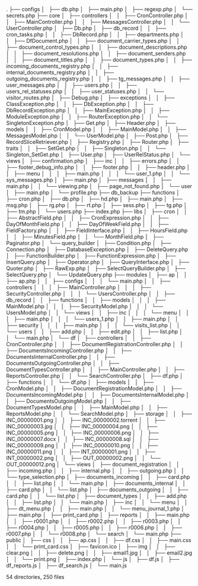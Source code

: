 .
├── configs
│   ├── db.php
│   ├── main.php
│   ├── regexp.php
│   └── secrets.php
├── core
│   ├── controllers
│   │   ├── CronController.php
│   │   ├── MainController.php
│   │   ├── MessagesController.php
│   │   └── UserController.php
│   ├── Db.php
│   ├── db_record
│   │   ├── cron_tasks.php
│   │   ├── DbRecord.php
│   │   ├── departments.php
│   │   ├── DfDocument.php
│   │   ├── document_carrier_types.php
│   │   ├── document_control_types.php
│   │   ├── document_descriptions.php
│   │   ├── document_resolutions.php
│   │   ├── document_senders.php
│   │   ├── document_titles.php
│   │   ├── document_types.php
│   │   ├── incoming_documents_registry.php
│   │   ├── internal_documents_registry.php
│   │   ├── outgoing_documents_registry.php
│   │   ├── tg_messages.php
│   │   ├── user_messages.php
│   │   ├── users.php
│   │   ├── users_rel_statuses.php
│   │   ├── user_statuses.php
│   │   └── visitor_routes.php
│   ├── Debug.php
│   ├── exceptions
│   │   ├── ClassException.php
│   │   ├── DbException.php
│   │   ├── DbRecordException.php
│   │   ├── MainException.php
│   │   ├── ModuleException.php
│   │   ├── RouterException.php
│   │   └── SingletonException.php
│   ├── Get.php
│   ├── Header.php
│   ├── models
│   │   ├── CronModel.php
│   │   ├── MainModel.php
│   │   ├── MessagesModel.php
│   │   └── UserModel.php
│   ├── Post.php
│   ├── RecordSliceRetriever.php
│   ├── Registry.php
│   ├── Router.php
│   ├── traits
│   │   ├── SetGet.php
│   │   ├── Singleton.php
│   │   └── Singleton_SetGet.php
│   ├── User.php
│   ├── UserRelStatus.php
│   └── views
│       ├── confirmation.php
│       ├── inc
│       │   ├── errors.php
│       │   ├── footer_debug_info.php
│       │   ├── footer.php
│       │   ├── header.php
│       │   ├── menu
│       │   │   ├── main.php
│       │   │   └── user_1.php
│       │   └── sys_messages.php
│       ├── main.php
│       ├── messages
│       │   ├── main.php
│       │   └── viewing.php
│       ├── page_not_found.php
│       └── user
│           ├── main.php
│           └── profile.php
├── db_backup
├── functions
│   ├── cron.php
│   ├── db.php
│   ├── hd.php
│   ├── main.php
│   ├── msg.php
│   ├── rg.php
│   ├── rt.php
│   ├── sess.php
│   ├── tg.php
│   ├── tm.php
│   └── users.php
├── index.php
├── libs
│   ├── cron
│   │   ├── AbstractField.php
│   │   ├── CronExpression.php
│   │   ├── DayOfMonthField.php
│   │   ├── DayOfWeekField.php
│   │   ├── FieldFactory.php
│   │   ├── FieldInterface.php
│   │   ├── HoursField.php
│   │   ├── MinutesField.php
│   │   └── MonthField.php
│   ├── Paginator.php
│   └── query_builder
│       ├── Condition.php
│       ├── Connection.php
│       ├── DatabaseException.php
│       ├── DeleteQuery.php
│       ├── FunctionBuilder.php
│       ├── FunctionExpression.php
│       ├── InsertQuery.php
│       ├── Operator.php
│       ├── QueryInterface.php
│       ├── Quoter.php
│       ├── RawExp.php
│       ├── SelectQueryBuilder.php
│       ├── SelectQuery.php
│       └── UpdateQuery.php
├── modules
│   ├── ap
│   │   ├── ap.php
│   │   ├── configs
│   │   │   └── main.php
│   │   ├── controllers
│   │   │   ├── MainController.php
│   │   │   ├── SecurityController.php
│   │   │   └── UsersController.php
│   │   ├── db_record
│   │   ├── functions
│   │   ├── models
│   │   │   ├── MainModel.php
│   │   │   ├── SecurityModel.php
│   │   │   └── UsersModel.php
│   │   └── views
│   │       ├── inc
│   │       │   └── menu
│   │       │       ├── main.php
│   │       │       └── users_1.php
│   │       ├── main.php
│   │       ├── security
│   │       │   ├── main.php
│   │       │   └── visits_list.php
│   │       └── users
│   │           ├── add.php
│   │           ├── edit.php
│   │           ├── list.php
│   │           └── main.php
│   └── df
│       ├── controllers
│       │   ├── CronController.php
│       │   ├── DocumentRegistrationController.php
│       │   ├── DocumentsIncomingController.php
│       │   ├── DocumentsInternalController.php
│       │   ├── DocumentsOutgoingController.php
│       │   ├── DocumentTypesController.php
│       │   ├── MainController.php
│       │   ├── ReportsController.php
│       │   └── SearchController.php
│       ├── df.php
│       ├── functions
│       │   └── df.php
│       ├── models
│       │   ├── CronModel.php
│       │   ├── DocumentRegistrationModel.php
│       │   ├── DocumentsIncomingModel.php
│       │   ├── DocumentsInternalModel.php
│       │   ├── DocumentsOutgoingModel.php
│       │   ├── DocumentTypesModel.php
│       │   ├── MainModel.php
│       │   ├── ReportsModel.php
│       │   └── SearchModel.php
│       ├── storage
│       │   ├── INC_00000001.png
│       │   ├── INC_00000002.torrent
│       │   ├── INC_00000003.jpg
│       │   ├── INC_00000004.png
│       │   ├── INC_00000005.png
│       │   ├── INC_00000006.png
│       │   ├── INC_00000007.docx
│       │   ├── INC_00000008.sql
│       │   ├── INC_00000009.png
│       │   ├── INC_00000010.png
│       │   ├── INC_00000011.png
│       │   ├── INT_00000001.png
│       │   ├── INT_00000002.png
│       │   ├── OUT_00000002.png
│       │   └── OUT_00000012.png
│       └── views
│           ├── document_registration
│           │   ├── incoming.php
│           │   ├── internal.php
│           │   ├── outgoing.php
│           │   └── type_selection.php
│           ├── documents_incoming
│           │   ├── card.php
│           │   ├── list.php
│           │   └── main.php
│           ├── documents_internal
│           │   ├── card.php
│           │   └── list.php
│           ├── documents_outgoing
│           │   ├── card.php
│           │   └── list.php
│           ├── document_types
│           │   ├── add.php
│           │   ├── list.php
│           │   └── main.php
│           ├── inc
│           │   └── menu
│           │       ├── dt_menu.php
│           │       ├── main.php
│           │       └── menu_journal_1.php
│           ├── main.php
│           ├── print_card.php
│           ├── reports
│           │   ├── main.php
│           │   ├── r0001.php
│           │   ├── r0002.php
│           │   ├── r0003.php
│           │   ├── r0004.php
│           │   ├── r0005.php
│           │   ├── r0006.php
│           │   ├── r0007.php
│           │   └── r0008.php
│           └── search
│               └── main.php
├── public
│   ├── css
│   │   ├── ap.css
│   │   ├── df.css
│   │   ├── main.css
│   │   └── print_card.css
│   ├── favicon.ico
│   ├── img
│   │   ├── clear.png
│   │   ├── delete.png
│   │   ├── email1.jpg
│   │   ├── email2.jpg
│   │   └── print.png
│   ├── index.php
│   └── js
│       ├── df.js
│       ├── df_reports.js
│       ├── df_search.js
│       └── main.js

54 directories, 250 files

